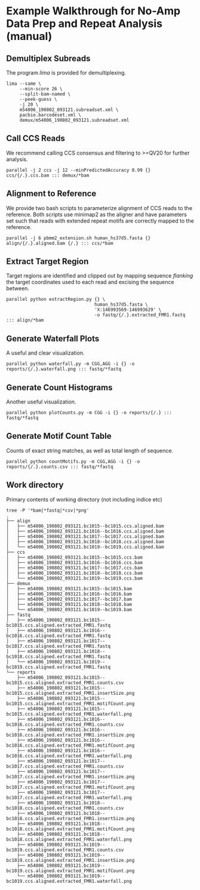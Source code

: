 # Example Walkthrough for No-Amp Data Prep and Repeat Analysis (manual)

## Demultiplex Subreads
The program *lima* is provided for demultiplexing.

    lima --same \
         --min-score 26 \
         --split-bam-named \
         --peek-guess \
         -j 20 \
         m54006_190802_093121.subreadset.xml \
         pacbio.barcodeset.xml \
         demux/m54006_190802_093121.subreadset.xml

## Call CCS Reads
We recommend calling CCS consensus and filtering to >=QV20 for further analysis.   

    parallel -j 2 ccs -j 12 --minPredictedAccuracy 0.99 {} ccs/{/.}.ccs.bam ::: demux/*bam

## Alignment to Reference
We provide two bash scripts to parameterize alignment of CCS reads to the reference.  Both scripts use minimap2 as the aligner and have parameters set such that reads with extended repeat motifs are correctly mapped to the reference.
    
    parallel -j 6 pbmm2_extension.sh human_hs37d5.fasta {} align/{/.}.aligned.bam {/.} ::: ccs/*bam

## Extract Target Region
Target regions are identified and clipped out by mapping sequence *flanking* the target coordinates used to each read and excising the sequence between.

    parallel python extractRegion.py {} \
                                     human_hs37d5.fasta \
                                     'X:146993569-146993629' \
                                     -o fastq/{/.}.extracted_FMR1.fastq ::: align/*bam 

## Generate Waterfall Plots
A useful and clear visualization.

    parallel python waterfall.py -m CGG,AGG -i {} -o reports/{/.}.waterfall.png ::: fastq/*fastq

## Generate Count Histograms
Another useful visualization.

    parallel python plotCounts.py -m CGG -i {} -o reports/{/.} ::: fastq/*fastq

## Generate Motif Count Table
Counts of exact string matches, as well as total length of sequence.

    parallel python countMotifs.py -m CGG,AGG -i {} -o reports/{/.}.counts.csv ::: fastq/*fastq

## Work directory
Primary contents of working directory (not including indice etc)

    tree -P '*bam|*fastq|*csv|*png'
    .
    ├── align
    │   ├── m54006_190802_093121.bc1015--bc1015.ccs.aligned.bam
    │   ├── m54006_190802_093121.bc1016--bc1016.ccs.aligned.bam
    │   ├── m54006_190802_093121.bc1017--bc1017.ccs.aligned.bam
    │   ├── m54006_190802_093121.bc1018--bc1018.ccs.aligned.bam
    │   └── m54006_190802_093121.bc1019--bc1019.ccs.aligned.bam
    ├── ccs
    │   ├── m54006_190802_093121.bc1015--bc1015.ccs.bam
    │   ├── m54006_190802_093121.bc1016--bc1016.ccs.bam
    │   ├── m54006_190802_093121.bc1017--bc1017.ccs.bam
    │   ├── m54006_190802_093121.bc1018--bc1018.ccs.bam
    │   └── m54006_190802_093121.bc1019--bc1019.ccs.bam
    ├── demux
    │   ├── m54006_190802_093121.bc1015--bc1015.bam
    │   ├── m54006_190802_093121.bc1016--bc1016.bam
    │   ├── m54006_190802_093121.bc1017--bc1017.bam
    │   ├── m54006_190802_093121.bc1018--bc1018.bam
    │   └── m54006_190802_093121.bc1019--bc1019.bam
    ├── fastq
    │   ├── m54006_190802_093121.bc1015--bc1015.ccs.aligned.extracted_FMR1.fastq
    │   ├── m54006_190802_093121.bc1016--bc1016.ccs.aligned.extracted_FMR1.fastq
    │   ├── m54006_190802_093121.bc1017--bc1017.ccs.aligned.extracted_FMR1.fastq
    │   ├── m54006_190802_093121.bc1018--bc1018.ccs.aligned.extracted_FMR1.fastq
    │   └── m54006_190802_093121.bc1019--bc1019.ccs.aligned.extracted_FMR1.fastq
    └── reports
        ├── m54006_190802_093121.bc1015--bc1015.ccs.aligned.extracted_FMR1.counts.csv
        ├── m54006_190802_093121.bc1015--bc1015.ccs.aligned.extracted_FMR1.insertSize.png
        ├── m54006_190802_093121.bc1015--bc1015.ccs.aligned.extracted_FMR1.motifCount.png
        ├── m54006_190802_093121.bc1015--bc1015.ccs.aligned.extracted_FMR1.waterfall.png
        ├── m54006_190802_093121.bc1016--bc1016.ccs.aligned.extracted_FMR1.counts.csv
        ├── m54006_190802_093121.bc1016--bc1016.ccs.aligned.extracted_FMR1.insertSize.png
        ├── m54006_190802_093121.bc1016--bc1016.ccs.aligned.extracted_FMR1.motifCount.png
        ├── m54006_190802_093121.bc1016--bc1016.ccs.aligned.extracted_FMR1.waterfall.png
        ├── m54006_190802_093121.bc1017--bc1017.ccs.aligned.extracted_FMR1.counts.csv
        ├── m54006_190802_093121.bc1017--bc1017.ccs.aligned.extracted_FMR1.insertSize.png
        ├── m54006_190802_093121.bc1017--bc1017.ccs.aligned.extracted_FMR1.motifCount.png
        ├── m54006_190802_093121.bc1017--bc1017.ccs.aligned.extracted_FMR1.waterfall.png
        ├── m54006_190802_093121.bc1018--bc1018.ccs.aligned.extracted_FMR1.counts.csv
        ├── m54006_190802_093121.bc1018--bc1018.ccs.aligned.extracted_FMR1.insertSize.png
        ├── m54006_190802_093121.bc1018--bc1018.ccs.aligned.extracted_FMR1.motifCount.png
        ├── m54006_190802_093121.bc1018--bc1018.ccs.aligned.extracted_FMR1.waterfall.png
        ├── m54006_190802_093121.bc1019--bc1019.ccs.aligned.extracted_FMR1.counts.csv
        ├── m54006_190802_093121.bc1019--bc1019.ccs.aligned.extracted_FMR1.insertSize.png
        ├── m54006_190802_093121.bc1019--bc1019.ccs.aligned.extracted_FMR1.motifCount.png
        └── m54006_190802_093121.bc1019--bc1019.ccs.aligned.extracted_FMR1.waterfall.png
